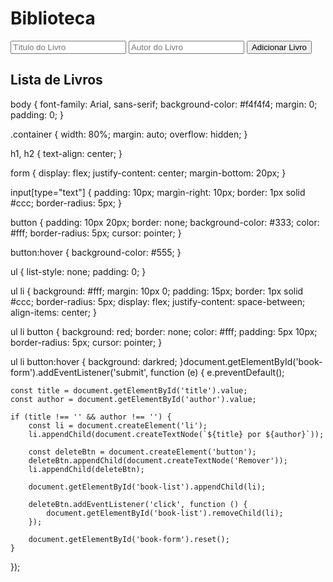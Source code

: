 <!DOCTYPE html>
<html lang="pt">
<head>
    <meta charset="UTF-8">
    <meta name="viewport" content="width=device-width, initial-scale=1.0">
    <title>Biblioteca</title>
    <link rel="stylesheet" href="styles.css">
</head>
<body>
    <div class="container">
        <h1>Biblioteca</h1>
        <form id="book-form">
            <input type="text" id="title" placeholder="Título do Livro" required>
            <input type="text" id="author" placeholder="Autor do Livro" required>
            <button type="submit">Adicionar Livro</button>
        </form>
        <h2>Lista de Livros</h2>
        <ul id="book-list"></ul>
    </div>
    <script src="scripts.js"></script>
</body>
</html>body {
    font-family: Arial, sans-serif;
    background-color: #f4f4f4;
    margin: 0;
    padding: 0;
}

.container {
    width: 80%;
    margin: auto;
    overflow: hidden;
}

h1, h2 {
    text-align: center;
}

form {
    display: flex;
    justify-content: center;
    margin-bottom: 20px;
}

input[type="text"] {
    padding: 10px;
    margin-right: 10px;
    border: 1px solid #ccc;
    border-radius: 5px;
}

button {
    padding: 10px 20px;
    border: none;
    background-color: #333;
    color: #fff;
    border-radius: 5px;
    cursor: pointer;
}

button:hover {
    background-color: #555;
}

ul {
    list-style: none;
    padding: 0;
}

ul li {
    background: #fff;
    margin: 10px 0;
    padding: 15px;
    border: 1px solid #ccc;
    border-radius: 5px;
    display: flex;
    justify-content: space-between;
    align-items: center;
}

ul li button {
    background: red;
    border: none;
    color: #fff;
    padding: 5px 10px;
    border-radius: 5px;
    cursor: pointer;
}

ul li button:hover {
    background: darkred;
}document.getElementById('book-form').addEventListener('submit', function (e) {
    e.preventDefault();

    const title = document.getElementById('title').value;
    const author = document.getElementById('author').value;

    if (title !== '' && author !== '') {
        const li = document.createElement('li');
        li.appendChild(document.createTextNode(`${title} por ${author}`));

        const deleteBtn = document.createElement('button');
        deleteBtn.appendChild(document.createTextNode('Remover'));
        li.appendChild(deleteBtn);

        document.getElementById('book-list').appendChild(li);

        deleteBtn.addEventListener('click', function () {
            document.getElementById('book-list').removeChild(li);
        });

        document.getElementById('book-form').reset();
    }
});
